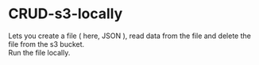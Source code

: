 # CRUD-s3-locally

Lets you create a file ( here, JSON ), read data from the file and delete the file from the s3 bucket.
<br>
Run the file locally.

